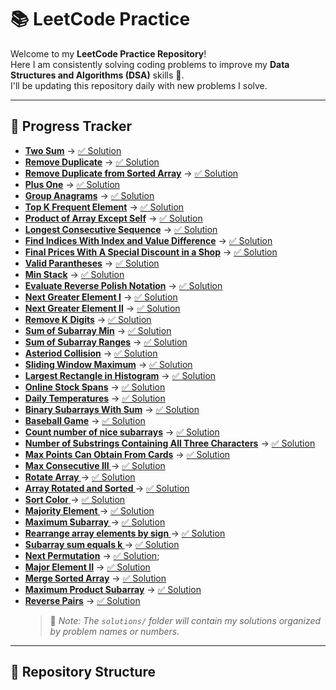 # 📚 LeetCode Practice

Welcome to my **LeetCode Practice Repository**!  
Here I am consistently solving coding problems to improve my **Data Structures and Algorithms (DSA)** skills 🚀.  
I'll be updating this repository daily with new problems I solve.

---

## 📅 Progress Tracker

- **[Two Sum](https://leetcode.com/problems/two-sum/)** → [✅ Solution](./solution/two-sum/twoSum.js)
- **[Remove Duplicate](https://leetcode.com/problems/single-number/)** → [✅ Solution](./solution/single-number/singleNumber.js)
- **[Remove Duplicate from Sorted Array](https://leetcode.com/problems/remove-duplicates-from-sorted-array/)** → [✅ Solution](./solution/remove-duplicate-array/removeDuplicate.js)
- **[Plus One](https://leetcode.com/problems/plus-one/description/)** → [✅ Solution](./solution/plus-one/plusOne.js)
- **[Group Anagrams](https://leetcode.com/problems/group-anagrams)** → [✅ Solution](./solution/group-anagrams/groupAnagrams.js)
- **[Top K Frequent Element](https://leetcode.com/problems/top-k-frequent-elements/)** → [✅ Solution](./solution/top-k-frequent-elements/topKFrequent.js)
- **[Product of Array Except Self](https://leetcode.com/problems/product-of-array-except-self/)** → [✅ Solution](./solution/product-of-array/productOfArray.js)
- **[Longest Consecutive Sequence](https://leetcode.com/problems/longest-consecutive-sequence/)** → [✅ Solution](./solution/longest-consecutive-sequence/longestConsecutiveSequence.js)
- **[Find Indices With Index and Value Difference](https://leetcode.com/problems/find-indices-with-index-and-value-difference-i)** → [✅ Solution](./solution/find-indices-with-index/findIndicesWithIndexDiff.js)
- **[Final Prices With A Special Discount in a Shop](https://leetcode.com/problems/final-prices-with-a-special-discount-in-a-shop)** → [✅ Solution](./solution/final-price-with-a-special-discount/finalPriceWithSpecialDiscount.js)
- **[Valid Parantheses](https://leetcode.com/problems/valid-parentheses)** → [✅ Solution](./solution/valid-parantheses/validParantheses.js)
- **[Min Stack](https://leetcode.com/problems/min-stack/)** → [✅ Solution](./solution/min-stack/minStack.js)
- **[Evaluate Reverse Polish Notation](https://leetcode.com/problems/evaluate-reverse-polish-notation)** → [✅ Solution](./solution/reverse-polish-notation/reversePolishNotation.js)
- **[Next Greater Element I](https://leetcode.com/problems/next-greater-element-i/)** → [✅ Solution](./solution/next-greater-element/nextGreaterElement.js)
- **[Next Greater Element II](https://leetcode.com/problems/next-greater-element-ii/)** → [✅ Solution](./solution/next-greater-second/nextGreaterSecond.js)
- **[Remove K Digits](https://leetcode.com/problems/remove-k-digits/)** → [✅ Solution](./solution/remove-k-digits/removeKDigits.js)
- **[Sum of Subarray Min](https://leetcode.com/problems/sum-of-subarray-minimums)** → [✅ Solution](./solution/sumOfSubarrayMin/sumOfSubarrayMin.js)
- **[Sum of Subarray Ranges](https://leetcode.com/problems/sum-of-subarray-ranges)** → [✅ Solution](./solution/sumOfSubarrayRanges/sumOfSubarrayRanges.js)
- **[Asteriod Collision](https://leetcode.com/problems/asteroid-collision)** → [✅ Solution](./solution/asteroid-collision/asteroidCollision.js)
- **[Sliding Window Maximum](https://leetcode.com/problems/sliding-window-maximum)** → [✅ Solution](./solution/sliding-window-maximum/slidingWindowMaximum.js)
- **[Largest Rectangle in Histogram](https://leetcode.com/problems/largest-rectangle-in-histogram)** → [✅ Solution](./solution/largest-rectangle-in-histogram/largestRectangleInHistogram.js)
- **[Online Stock Spans](https://leetcode.com/problems/online-stock-span)** → [✅ Solution](./solution/online-stock-span/onlineStockSpan.js)
- **[Daily Temperatures](https://leetcode.com/problems/daily-temperatures)** → [✅ Solution](./solution/daily-temperature/dailyTemperature.js)
- **[Binary Subarrays With Sum](https://leetcode.com/problems/binary-subarrays-with-sum)** → [✅ Solution](./solution/binary-subarrays-with-sum/binarySubarrayWithSum.js)
- **[Baseball Game](https://leetcode.com/problems/baseball-game)** → [✅ Solution](./solution/baseball-game/baseballGame.js)
- **[Count number of nice subarrays](https://leetcode.com/problems/count-number-of-nice-subarrays)** → [✅ Solution](./solution/count-number-of-nice-subarray/countNumberOfNiceSubarray.js)
- **[Number of Substrings Containing All Three Characters](https://leetcode.com/problems/number-of-substrings-containing-all-three-characters)** → [✅ Solution](./solution/number-of-substrings-containing-all-three-characters/allThreeCharacter.js)
- **[Max Points Can Obtain From Cards](https://leetcode.com/problems/maximum-points-you-can-obtain-from-cards/)** → [✅ Solution](./solution/max-points-can-obtain-from-cards/maxPointsCanObtainFromCards.js)
- **[Max Consecutive III ](https://leetcode.com/problems/max-consecutive-ones-iii)** → [✅ Solution](./solution/max-consecutive/maxConsecutive.js)
- **[Rotate Array ](https://leetcode.com/problems/rotate-array)** → [✅ Solution](./solution/rotate-array/rotateArray.js)
- **[Array Rotated and Sorted ](https://leetcode.com/check-if-array-is-sorted-and-rotated)** → [✅ Solution](./solution/array-rotated-sorted/arrayRotatedSorted.js)
- **[Sort Color ](https://leetcode.com/sort-colors)** → [✅ Solution](./solution/sort-colors/sortColors.js)
- **[Majority Element ](https://leetcode.com/sort-colors)** → [✅ Solution](./solution/major-element/majorElement.js)
- **[Maximum Subarray ](https://leetcode.com/maximum-subrray)** → [✅ Solution](./solution/maximum-subarray/maximumSubarray.js)
- **[Rearrange array elements by sign ](https://leetcode.com/rearrange-array-elements-by-sign)** → [✅ Solution](./solution/rearrange-array-elements/rearrangeArrayElements.js)
- **[Subarray sum equals k ](https://leetcode.com/subarray-sum-equals-k)** → [✅ Solution](./solution/subarray-sum-equals-k/subarraySumEqualsK.js)
- **[Next Permutation](https://leetcode.com/next-permutation)** → [✅ Solution](./solution/next-permutation/nextPermutation.js);
- **[Major Element II](https://leetcode.com/major-element-ii)** → [✅ Solution](./solution/major-element-2/majorElement2.js)
- **[Merge Sorted Array](https://leetcode.com/merge-sorted-array)** → [✅ Solution](./solution/merge-sorted-array/mergeSortedArray.js)
- **[Maximum Product Subarray](https://leetcode.com/merge-sorted-array)** → [✅ Solution](./solution/maximum-product-subarray/maximumProductSubarray.js)
- **[Reverse Pairs](https://leetcode.com/reverse-pairs)** → [✅ Solution](./solution/reverse-pairs/reversePairs.js)
  > 📌 _Note: The `solutions/` folder will contain my solutions organized by problem names or numbers._

---

## 📂 Repository Structure
